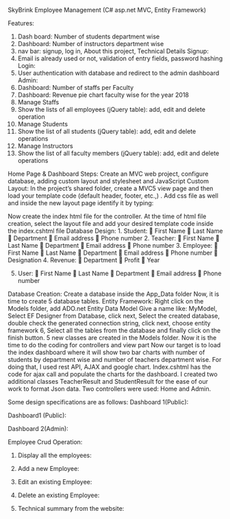 SkyBrink Employee Management (C# asp.net MVC, Entity Framework)

Features:
1.	Dash board: Number of students department wise
2.	Dashboard: Number of instructors department wise
3.	nav bar: signup, log in, About this project, Technical Details
Signup:
1.	Email is already used or not, validation of entry fields, password hashing
Login:
1.	User authentication with database and redirect to the admin dashboard
Admin:
1.	Dashboard: Number of staffs per Faculty
2.	Dashboard: Revenue pie chart faculty wise for the year 2018
3.	Manage Staffs
1.	Show the lists of all employees (jQuery table): add, edit and delete operation
4.	Manage Students
1.	Show the list of all students (jQuery table): add, edit and delete operations
5.	Manage Instructors
1.	Show the list of all faculty members (jQuery table): add, edit and delete operations


Home Page & Dashboard
Steps: Create an MVC web project, configure database, adding custom layout and stylesheet and JavaScript
Custom Layout: In the project’s shared folder, create a MVC5 view page and then load your template code (default header, footer, etc.,) . Add css file as well and inside the new layout page identify it by typing:
<link rel="stylesheet" type="text/css" href="@Url.Content("~/Content/MyTemplate/")css/pricing.css" /> 
Now create the index html file for the controller. At the time of html file creation, select the layout file and add your desired template code inside the index.cshtml file
Database Design:
1.	Student: 
	First Name
	Last Name
	Department
	Email address
	Phone number
2.	Teacher: 
	First Name
	Last Name
	Department
	Email address
	Phone number
3.	Employee: 
	First Name
	Last Name
	Department
	Email address
	Phone number
	Designation
4.	Revenue:
	Department
	Profit
	Year

5.	User: 
	First Name
	Last Name
	Department
	Email address
	Phone number

Database Creation: Create a database inside the App_Data folder
Now, it is time to create 5 database tables.
Entity Framework:
Right click on the Models folder, add ADO.net Entity Data Model
Give a name like: MyModel, Select EF Designer from Database, click next, Select the created database, double check the generated connection string, click next, choose entity framework 6, Select all the tables from the database and finally click on the finish button.
5 new classes are created in the Models folder. Now it is the time to do the coding for controllers and view part
Now our target is to load the index dashboard where it will show two bar charts with number of students by department wise and number of teachers department wise.
For doing that, I  used rest API, AJAX and google chart. Index.cshtml has the code for ajax call and populate the charts for the dashboard. I created two additional classes TeacherResult and StudentResult for the ease of our work to format Json data. Two controllers were used: Home and Admin.

Some design specifications are as follows:
Dashboard 1(Public): 
 
Dashboard1 (Public):
 
Dashboard 2(Admin):
 
Employee Crud Operation: 
1.	Display all the employees:
 

2.	Add a new Employee:
 
3.	Edit an existing Employee:
 
4.	Delete an existing Employee:
 
5.	Technical summary from the website:
 

